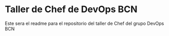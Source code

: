 Taller de Chef de DevOps BCN
============================
Este sera el readme para el repositorio del taller de Chef del grupo DevOps BCN
